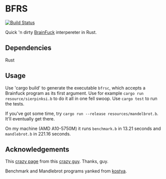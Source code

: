 # BFRS
[![Build Status](https://travis-ci.org/deciduously/bfrs.svg?branch=master)](https://travis-ci.org/deciduously/bfrs)

Quick 'n dirty [BrainFuck](https://en.wikipedia.org/wiki/Brainfuck) interpereter in Rust.
## Dependencies
Rust
## Usage
Use 'cargo build' to generate the executable `bfrsc`, which accepts a Brainfuck program as its first argument.  Use for example `cargo run resource/sierpinksi.b` to do it all in one fell swoop.  Use `cargo test` to run the tests.

If you've got some time, try `cargo run --release resources/mandelbrot.b`.  It'll eventually get there.

On my machine (AMD A10-5750M) it runs `benchmark.b` in 13.21 seconds and `mandlebrot.b` in 221.16 seconds.
## Acknowledgements
This [crazy page](http://www.hevanet.com/cristofd/brainfuck/) from this [crazy guy](http://www.hevanet.com/cristofd/brainfuck/daniel.png).  Thanks, guy.

Benchmark and Mandlebrot programs yanked from [kostya](https://github.com/kostya/benchmarks).
